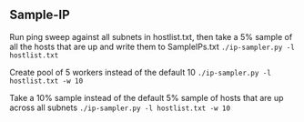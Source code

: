 ## Sample-IP

Run ping sweep against all subnets in hostlist.txt, then take a 5% sample of all the hosts that are up and write them to SampleIPs.txt
```./ip-sampler.py -l hostlist.txt```


Create pool of 5 workers instead of the default 10
```./ip-sampler.py -l hostlist.txt -w 10```


Take a 10% sample instead of the default 5% sample of hosts that are up across all subnets
```./ip-sampler.py -l hostlist.txt -w 10```
